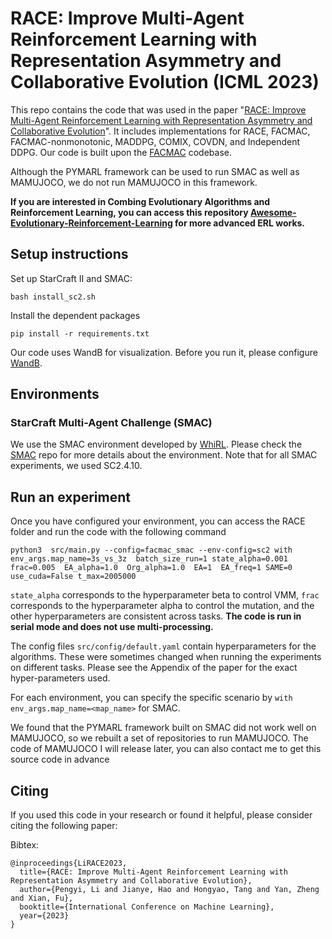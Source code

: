
# RACE: Improve Multi-Agent Reinforcement Learning with Representation Asymmetry and Collaborative Evolution (ICML 2023)

This repo contains the code that was used in the paper "[RACE: Improve Multi-Agent Reinforcement Learning with Representation Asymmetry and Collaborative Evolution](https://openreview.net/forum?id=nHCfIQu2tV)".
It includes implementations for RACE, FACMAC, FACMAC-nonmonotonic, MADDPG, COMIX, COVDN, and Independent DDPG. Our code is built upon the [FACMAC](https://github.com/oxwhirl/facmac) codebase. 

Although the PYMARL framework can be used to run SMAC as well as MAMUJOCO, we do not run MAMUJOCO in this framework.

**If you are interested in Combing Evolutionary Algorithms and Reinforcement Learning, you can access this repository [Awesome-Evolutionary-Reinforcement-Learning](https://github.com/yeshenpy/Awesome-Evolutionary-Reinforcement-Learning) for more advanced ERL works.**


## Setup instructions

Set up StarCraft II and SMAC:
```
bash install_sc2.sh
```

Install the dependent packages
```
pip install -r requirements.txt
```

Our code uses WandB for visualization. Before you run it, please configure [WandB](https://wandb.ai/site).

## Environments

### StarCraft Multi-Agent Challenge (SMAC)
We use the SMAC environment developed by [WhiRL](https://whirl.cs.ox.ac.uk/). Please check the [SMAC](https://github.com/oxwhirl/smac) repo for more details about the environment.
Note that for all SMAC experiments, we used SC2.4.10.


## Run an experiment 

Once you have configured your environment, you can access the RACE folder and run the code with the following command

```
python3  src/main.py --config=facmac_smac --env-config=sc2 with env_args.map_name=3s_vs_3z  batch_size_run=1 state_alpha=0.001 frac=0.005  EA_alpha=1.0  Org_alpha=1.0  EA=1  EA_freq=1 SAME=0  use_cuda=False t_max=2005000
```

`state_alpha` corresponds to the hyperparameter beta to control VMM, `frac` corresponds to the hyperparameter alpha to control the mutation, and the other hyperparameters are consistent across tasks. **The code is run in serial mode and does not use multi-processing.**

The config files `src/config/default.yaml` contain hyperparameters for the algorithms.
These were sometimes changed when running the experiments on different tasks. Please see the Appendix of the paper for the exact hyper-parameters used.

For each environment, you can specify the specific scenario by `with env_args.map_name=<map_name>` for SMAC.

We found that the PYMARL framework built on SMAC did not work well on MAMUJOCO, so we rebuilt a set of repositories to run MAMUJOCO.
The code of MAMUJOCO I will release later, you can also contact me to get this source code in advance


## Citing
If you used this code in your research or found it helpful, please consider citing the following paper:

Bibtex:
```
@inproceedings{LiRACE2023,
  title={RACE: Improve Multi-Agent Reinforcement Learning with Representation Asymmetry and Collaborative Evolution},
  author={Pengyi, Li and Jianye, Hao and Hongyao, Tang and Yan, Zheng and Xian, Fu},
  booktitle={International Conference on Machine Learning},
  year={2023}
}
```
